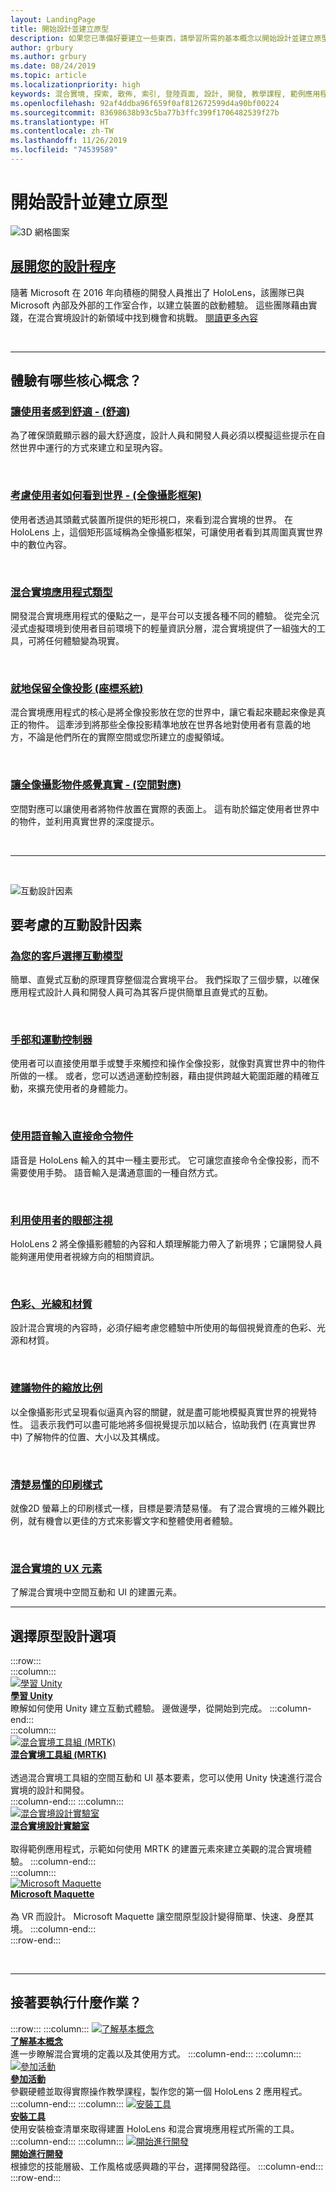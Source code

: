 ```yaml
---
layout: LandingPage
title: 開始設計並建立原型
description: 如果您已準備好要建立一些東西，請學習所需的基本概念以開始設計並建立原型。
author: grbury
ms.author: grbury
ms.date: 08/24/2019
ms.topic: article
ms.localizationpriority: high
keywords: 混合實境, 探索, 散佈, 索引, 登陸頁面, 設計, 開發, 教學課程, 範例應用程式, 基本概念, 案例研究, 資源, HoloLens 操作說明, 開放原始碼專案, 核心概念, 互動
ms.openlocfilehash: 92af4ddba96f659f0af812672599d4a90bf00224
ms.sourcegitcommit: 83698638b93c5ba77b3ffc399f1706482539f27b
ms.translationtype: HT
ms.contentlocale: zh-TW
ms.lasthandoff: 11/26/2019
ms.locfileid: "74539589"
---
```

# <a name="start-designing-and-prototyping"></a>開始設計並建立原型


![3D 網格圖案](images/03_Design.png)

## <a name="expand-your-design-processcase-study-expanding-the-design-process-for-mixed-realitymd"></a>[展開您的設計程序](case-study-expanding-the-design-process-for-mixed-reality.md)

隨著 Microsoft 在 2016 年向積極的開發人員推出了 HoloLens，該團隊已與 Microsoft 內部及外部的工作室合作，以建立裝置的啟動體驗。 這些團隊藉由實踐，在混合實境設計的新領域中找到機會和挑戰。 [閱讀更多內容](case-study-expanding-the-design-process-for-mixed-reality.md)

<br>

---

## <a name="what-are-the-core-concepts-of-an-experience"></a>體驗有哪些核心概念？

### <a name="keep-the-user-comfortable---comfortcomfortmd"></a>[讓使用者感到舒適 - (舒適)](comfort.md)
為了確保頭戴顯示器的最大舒適度，設計人員和開發人員必須以模擬這些提示在自然世界中運行的方式來建立和呈現內容。

<br>

### <a name="consider-how-the-user-sees-the-world---holographic-frameholographic-framemd"></a>[考慮使用者如何看到世界 - (全像攝影框架)](holographic-frame.md)
使用者透過其頭戴式裝置所提供的矩形視口，來看到混合實境的世界。 在 HoloLens 上，這個矩形區域稱為全像攝影框架，可讓使用者看到其周圍真實世界中的數位內容。

<br>

### <a name="types-of-mixed-reality-appstypes-of-mixed-reality-appsmd"></a>[混合實境應用程式類型](types-of-mixed-reality-apps.md)
開發混合實境應用程式的優點之一，是平台可以支援各種不同的體驗。 從完全沉浸式虛擬環境到使用者目前環境下的輕量資訊分層，混合實境提供了一組強大的工具，可將任何體驗變為現實。

<br>

### <a name="keeping-holograms-in-place---coordinate-systemscoordinate-systemsmd"></a>[就地保留全像投影 (座標系統)](coordinate-systems.md)
混合實境應用程式的核心是將全像投影放在您的世界中，讓它看起來聽起來像是真正的物件。 這牽涉到將那些全像投影精準地放在世界各地對使用者有意義的地方，不論是他們所在的實際空間或您所建立的虛擬領域。

<br>

### <a name="making-holographic-objects-feel-real---spatial-mappingspatial-mappingmd"></a>[讓全像攝影物件感覺真實 - (空間對應)](spatial-mapping.md)
空間對應可以讓使用者將物件放置在實際的表面上。 這有助於錨定使用者世界中的物件，並利用真實世界的深度提示。

<br>


---

<br>

![互動設計因素](images/MRTK_BoundingBox_Main.png)

## <a name="interaction-design-factors-to-consider"></a>要考慮的互動設計因素


### <a name="choose-an-interaction-model-for-your-customerinteraction-fundamentalsmd"></a>[為您的客戶選擇互動模型](interaction-fundamentals.md)
簡單、直覺式互動的原理貫穿整個混合實境平台。 我們採取了三個步驟，以確保應用程式設計人員和開發人員可為其客戶提供簡單且直覺式的互動。

<br>

### <a name="hands-and-motion-controllershands-and-toolsmd"></a>[手部和運動控制器](hands-and-tools.md)
使用者可以直接使用單手或雙手來觸控和操作全像投影，就像對真實世界中的物件所做的一樣。 或者，您可以透過運動控制器，藉由提供跨越大範圍距離的精確互動，來擴充使用者的身體能力。

<br>

### <a name="directly-commanding-objects-with-voice-inputvoice-inputmd"></a>[使用語音輸入直接命令物件](voice-input.md)
語音是 HoloLens 輸入的其中一種主要形式。 它可讓您直接命令全像投影，而不需要使用手勢。 語音輸入是溝通意圖的一種自然方式。

<br>

### <a name="leveraging-the-users-eye-gazeeye-trackingmd"></a>[利用使用者的眼部注視](eye-tracking.md)
HoloLens 2 將全像攝影體驗的內容和人類理解能力帶入了新境界；它讓開發人員能夠運用使用者視線方向的相關資訊。

<br>

### <a name="color-light-and-materialscolor-light-and-materialsmd"></a>[色彩、光線和材質](color,-light-and-materials.md)
設計混合實境的內容時，必須仔細考慮您體驗中所使用的每個視覺資產的色彩、光源和材質。

<br>

### <a name="suggesting-the-scale-of-an-objectscalemd"></a>[建議物件的縮放比例](scale.md)
以全像攝影形式呈現看似逼真內容的關鍵，就是盡可能地模擬真實世界的視覺特性。 這表示我們可以盡可能地將多個視覺提示加以結合，協助我們 (在真實世界中) 了解物件的位置、大小以及其構成。

<br>

### <a name="clear-and-readable-typographytypographymd"></a>[清楚易懂的印刷樣式](typography.md)
就像2D 螢幕上的印刷樣式一樣，目標是要清楚易懂。 有了混合實境的三維外觀比例，就有機會以更佳的方式來影響文字和整體使用者體驗。

<br>

### <a name="ux-elements-for-the-mixed-realityapp-patterns-landingpagemd"></a>[混合實境的 UX 元素](app-patterns-landingpage.md)
了解混合實境中空間互動和 UI 的建置元素。
<br>


---

## <a name="choose-a-prototyping-option"></a>選擇原型設計選項  

:::row:::   
    :::column:::    
       [![學習 Unity](images/unity_logo.png)](https://learn.unity.com/)<br>
        **[學習 Unity](https://learn.unity.com/)**<br>
        瞭解如何使用 Unity 建立互動式體驗。 邊做邊學，從開始到完成。
    :::column-end:::    
    :::column:::    
        [![混合實境工具組 (MRTK)](images/MRTK-small_logo.png)](https://github.com/Microsoft/MixedRealityToolkit-Unity)<br>
        **[混合實境工具組 (MRTK)](https://github.com/Microsoft/MixedRealityToolkit-Unity)**<br>  
        透過混合實境工具組的空間互動和 UI 基本要素，您可以使用 Unity 快速進行混合實境的設計和開發。   
    :::column-end:::
    :::column:::    
        [![混合實境設計實驗室](images/MRDL_logo.png)](https://github.com/Microsoft/MRDL_Unity_PeriodicTable)<br>
        **[混合實境設計實驗室](https://github.com/Microsoft/MRDL_Unity_PeriodicTable)**<br>  
        取得範例應用程式，示範如何使用 MRTK 的建置元素來建立美觀的混合實境體驗。
    :::column-end:::        
    :::column:::    
        [![Microsoft Maquette](images/Maquette_logo.png)](https://www.maquette.ms/)<br>
        **[Microsoft Maquette](https://www.maquette.ms/)**<br>  
        為 VR 而設計。 Microsoft Maquette 讓空間原型設計變得簡單、快速、身歷其境。 
    :::column-end:::    
:::row-end:::

<br>

---



## <a name="what-would-you-like-to-do-next"></a>接著要執行什麼作業？

:::row:::
    :::column:::
       [![了解基本概念](images/icon-lightbulb.jpg)](index.md#understand-the-basics)<br>
        **[了解基本概念](index.md#understand-the-basics)**<br>
        進一步瞭解混合實境的定義以及其使用方式。
    :::column-end:::
    :::column:::
        [![參加活動](images/icon-calendar.jpg)](sf-academy-events.md)<br>
         **[參加活動](sf-academy-events.md)**<br>
        參觀硬體並取得實際操作教學課程，製作您的第一個 HoloLens 2 應用程式。
    :::column-end:::
    :::column:::
        [![安裝工具](images/icon-design.jpg)](install-the-tools.md)<br>
         **[安裝工具](install-the-tools.md)**<br>
        使用安裝檢查清單來取得建置 HoloLens 和混合實境應用程式所需的工具。
    :::column-end:::
    :::column:::
        [![開始進行開發](images/icon-developer.jpg)](development.md)<br>
        **[開始進行開發](development.md)**<br>
        根據您的技能層級、工作風格或感興趣的平台，選擇開發路徑。
    :::column-end:::
:::row-end:::


<br>

<br>



